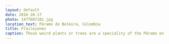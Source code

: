 ```yaml
---
layout: default
date: 2016-10-17
photo: 1477607101.jpg
location_text: Páramo de Belmira, Colombia
title: Frailejones
caption: Those weird plants or trees are a speciality of the Páramo en Colombia. They do look strange but are very cute all together.
---
```

